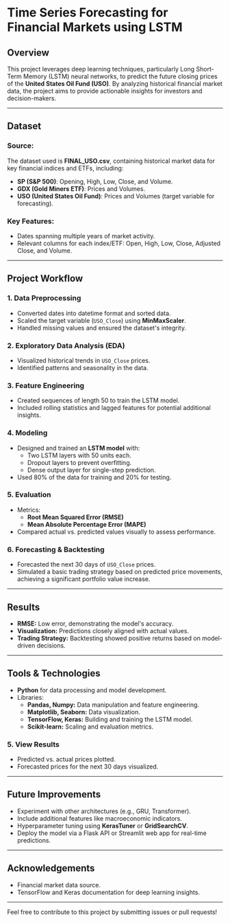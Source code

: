 # Time Series Forecasting for Financial Markets using LSTM

## Overview
This project leverages deep learning techniques, particularly Long Short-Term Memory (LSTM) neural networks, to predict the future closing prices of the **United States Oil Fund (USO)**. By analyzing historical financial market data, the project aims to provide actionable insights for investors and decision-makers.

---

## Dataset
### Source:
The dataset used is **FINAL_USO.csv**, containing historical market data for key financial indices and ETFs, including:
- **SP (S&P 500)**: Opening, High, Low, Close, and Volume.
- **GDX (Gold Miners ETF)**: Prices and Volumes.
- **USO (United States Oil Fund)**: Prices and Volumes (target variable for forecasting).

### Key Features:
- Dates spanning multiple years of market activity.
- Relevant columns for each index/ETF: Open, High, Low, Close, Adjusted Close, and Volume.

---

## Project Workflow
### 1. Data Preprocessing
- Converted dates into datetime format and sorted data.
- Scaled the target variable (`USO_Close`) using **MinMaxScaler**.
- Handled missing values and ensured the dataset's integrity.

### 2. Exploratory Data Analysis (EDA)
- Visualized historical trends in `USO_Close` prices.
- Identified patterns and seasonality in the data.

### 3. Feature Engineering
- Created sequences of length 50 to train the LSTM model.
- Included rolling statistics and lagged features for potential additional insights.

### 4. Modeling
- Designed and trained an **LSTM model** with:
  - Two LSTM layers with 50 units each.
  - Dropout layers to prevent overfitting.
  - Dense output layer for single-step prediction.
- Used 80% of the data for training and 20% for testing.

### 5. Evaluation
- Metrics:
  - **Root Mean Squared Error (RMSE)**
  - **Mean Absolute Percentage Error (MAPE)**
- Compared actual vs. predicted values visually to assess performance.

### 6. Forecasting & Backtesting
- Forecasted the next 30 days of `USO_Close` prices.
- Simulated a basic trading strategy based on predicted price movements, achieving a significant portfolio value increase.

---

## Results
- **RMSE:** Low error, demonstrating the model's accuracy.
- **Visualization:** Predictions closely aligned with actual values.
- **Trading Strategy:** Backtesting showed positive returns based on model-driven decisions.

---

## Tools & Technologies
- **Python** for data processing and model development.
- Libraries:
  - **Pandas, Numpy:** Data manipulation and feature engineering.
  - **Matplotlib, Seaborn:** Data visualization.
  - **TensorFlow, Keras:** Building and training the LSTM model.
  - **Scikit-learn:** Scaling and evaluation metrics.



### 5. View Results
- Predicted vs. actual prices plotted.
- Forecasted prices for the next 30 days visualized.

---

## Future Improvements
- Experiment with other architectures (e.g., GRU, Transformer).
- Include additional features like macroeconomic indicators.
- Hyperparameter tuning using **KerasTuner** or **GridSearchCV**.
- Deploy the model via a Flask API or Streamlit web app for real-time predictions.

---



## Acknowledgements
- Financial market data source.
- TensorFlow and Keras documentation for deep learning insights.

---

Feel free to contribute to this project by submitting issues or pull requests!

